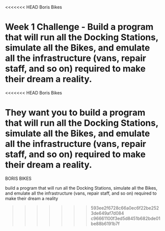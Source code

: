 <<<<<<< HEAD
Boris Bikes

Week 1 Challenge - Build a program that will run all the Docking Stations, simulate all the Bikes, and emulate all the infrastructure (vans, repair staff, and so on) required to make their dream a reality.
=======
<<<<<<< HEAD
Boris Bikes

They want you to build a program that will run all the Docking Stations, simulate all the Bikes, and emulate all the infrastructure (vans, repair staff, and so on) required to make their dream a reality.
=======
BORIS BIKES 

build a program that will run all the Docking Stations, simulate all the Bikes, and emulate all the infrastructure (vans, repair staff, and so on) required to make their dream a reality
>>>>>>> 593ee2f6728c66a0ec6f22be2523de649af7d084
>>>>>>> c96661100f3ed5d8451b682bde01be88b6191b7f
